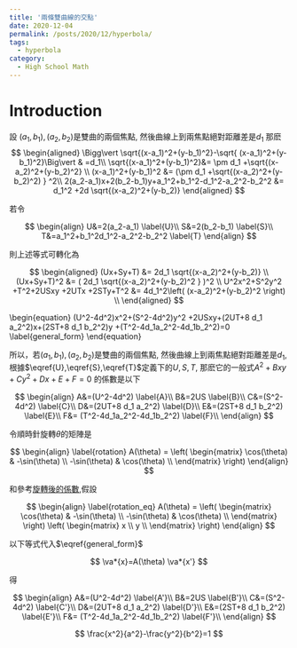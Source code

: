 ```yaml
---
title: '兩條雙曲線的交點'
date: 2020-12-04
permalink: /posts/2020/12/hyperbola/
tags:
  - hyperbola
category:
  - High School Math
---
```



# Introduction
設 $(a_1,b_1), (a_2,b_2)$是雙曲的兩個焦點, 然後曲線上到兩焦點絕對距離差是$d_1$
那麽
$$
\begin{aligned}
\Bigg\vert \sqrt{(x-a_1)^2+(y-b_1)^2}-\sqrt{ (x-a_1)^2+(y-b_1)^2}\Big\vert & =d_1\\
\sqrt{(x-a_1)^2+(y-b_1)^2}&= \pm d_1 +\sqrt{(x-a_2)^2+(y-b_2)^2} \\
(x-a_1)^2+(y-b_1)^2 &= (\pm d_1 +\sqrt{(x-a_2)^2+(y-b_2)^2) } ^2\\
2(a_2-a_1)x+2(b_2-b_1)y+a_1^2+b_1^2-d_1^2-a_2^2-b_2^2 &= d_1^2 +2d \sqrt{(x-a_2)^2+(y-b_2)}
\end{aligned}
$$

若令

$$
\begin{align}
U&=2(a_2-a_1) \label{U}\\
S&=2(b_2-b_1) \label{S}\\
T&=a_1^2+b_1^2d_1^2-a_2^2-b_2^2 \label{T}
\end{align}
$$

則上述等式可轉化為

$$
\begin{aligned}
(Ux+Sy+T) &= 2d_1 \sqrt{(x-a_2)^2+(y-b_2)} \\
(Ux+Sy+T)^2 &= ( 2d_1 \sqrt{(x-a_2)^2+(y-b_2)^2  } )^2 \\
U^2x^2+S^2y^2 +T^2+2USxy +2UTx +2STy+T^2 &= 4d_1^2\left( (x-a_2)^2+(y-b_2)^2 \right) \\
\end{aligned}
$$

\begin{equation}
(U^2-4d^2)x^2+(S^2-4d^2)y^2 +2USxy+(2UT+8 d_1 a_2^2)x+(2ST+8 d_1 b_2^2)y +(T^2-4d_1a_2^2-4d_1b_2^2)=0 \label{general_form}
\end{equation}

所以，若$(a_1,b_1), (a_2,b_2)$是雙曲的兩個焦點, 然後曲線上到兩焦點絕對距離差是$d_1$,根據$\eqref{U},\eqref{S},\eqref{T}$定義下的$U,S,T$,
那麽它的一般式$A^2+Bxy+Cy^2+Dx+E+F=0$ 的係數是以下

$$
\begin{align}
A&=(U^2-4d^2) \label{A}\\
B&=2US \label{B}\\
C&=(S^2-4d^2)  \label{C}\\
D&=(2UT+8 d_1 a_2^2)  \label{D}\\
E&=(2ST+8 d_1 b_2^2) \label{E}\\
F&= (T^2-4d_1a_2^2-4d_1b_2^2) \label{F}\\
\end{align}
$$

令順時針旋轉$\theta$的矩陣是

$$
\begin{align}
\label{rotation}
A(\theta) = \left(
\begin{matrix}
\cos(\theta) & -\sin(\theta)  \\
-\sin(\theta)  & \cos(\theta)  \\
\end{matrix} 
\right)
\end{align}
$$

和參考[旋轉後的係數](),假設


$$
\begin{align}
\label{rotation_eq}
A(\theta) = \left(
\begin{matrix}
\cos(\theta) & -\sin(\theta)  \\
-\sin(\theta)  & \cos(\theta)  \\
\end{matrix} 
\right)
\left(
\begin{matrix}
x   \\
y  \\
\end{matrix} 
\right)
\end{align}
$$

以下等式代入$\eqref{general_form}$

$$
\va*{x}=A(\theta) \va*{x'} 
$$

得

$$
\begin{align}
A&=(U^2-4d^2) \label{A'}\\
B&=2US \label{B'}\\
C&=(S^2-4d^2)  \label{C'}\\
D&=(2UT+8 d_1 a_2^2)  \label{D'}\\
E&=(2ST+8 d_1 b_2^2) \label{E'}\\
F&= (T^2-4d_1a_2^2-4d_1b_2^2) \label{F'}\\
\end{align}
$$




$$
\frac{x^2}{a^2}-\frac{y^2}{b^2}=1
$$